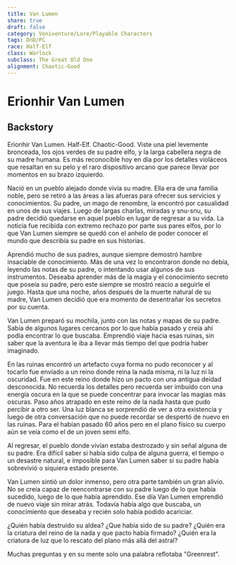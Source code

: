 ```yaml
---
title: Van Lumen
share: true
draft: false
category: Veniventure/Lore/Playable Characters
tags: DnD/PC
race: Half-Elf
class: Warlock
subclass: The Great Old One
alignment: Chaotic-Good
---
```


# Erionhir Van Lumen

## Backstory

Erionhir Van Lumen. Half-Elf. Chaotic-Good. Viste una piel levemente bronceada, los ojos verdes de su padre elfo, y la larga cabellera negra de su madre humana. Es más reconocible hoy en día por los detalles violáceos que resaltan en su pelo y el raro dispositivo arcano que parece llevar por momentos en su brazo izquierdo. 

Nació en un pueblo alejado donde vivía su madre. Ella era de una familia noble, pero se retiró a las áreas a las afueras para ofrecer sus servicios y conocimientos. Su padre, un mago de renombre, la encontró por casualidad en unos de sus viajes. Luego de largas charlas, miradas y snu-snu, su padre decidió quedarse en aquel pueblo en lugar de regresar a su vida. La noticia fue recibida con extremo rechazo por parte sus pares elfos, por lo que Van Lumen siempre se quedó con el anhelo de poder conocer el mundo que describía su padre en sus historias. 

Aprendió mucho de sus padres, aunque siempre demostró hambre insaciable de conocimiento. Más de una vez lo encontraron donde no debía, leyendo las notas de su padre, o intentando usar algunos de sus instrumentos. Deseaba aprender más de la magia y el conocimiento secreto que poseía su padre, pero este siempre se mostró reacio a seguirle el juego. Hasta que una noche, años después de la muerte natural de su madre, Van Lumen decidió que era momento de desentrañar los secretos por su cuenta. 

Van Lumen preparó su mochila, junto con las notas y mapas de su padre. Sabía de algunos lugares cercanos por lo que había pasado y creía ahí podía encontrar lo que buscaba. Emprendió viaje hacia esas ruinas, sin saber que la aventura le iba a llevar más tiempo del que podría haber imaginado. 

En las ruinas encontró un artefacto cuya forma no pudo reconocer y al tocarlo fue enviado a un reino donde reina la nada misma, ni la luz ni la oscuridad. Fue en este reino donde hizo un pacto con una antigua deidad desconocida. No recuerda los detalles pero recuerda ser imbuido con una energía oscura en la que se puede concentrar para invocar las magias más oscuras. Paso años atrapado en este reino de la nada hasta que pudo percibir a otro ser. Una luz blanca se sorprendió de ver a otra existencia y luego de otra conversación que no puede recordar se despertó de nuevo en las ruinas. Para el habían pasado 60 años pero en el plano físico su cuerpo aún se veía como el de un joven semi elfo. 

Al regresar, el pueblo donde vivían estaba destrozado y sin señal alguna de su padre. Era difícil saber si había sido culpa de alguna guerra, el tiempo o un desastre natural, e imposible para Van Lumen saber si su padre había sobrevivió o siquiera estado presente. 

Van Lumen sintió un dolor inmenso, pero otra parte también un gran alivio. No se creía capaz de reencontrarse con su padre luego de lo que había sucedido, luego de lo que había aprendido. Ese día Van Lumen emprendió de nuevo viaje sin mirar atrás. Todavía había algo que buscaba, un conocimiento que deseaba y recién solo había podido acariciar. 

¿Quién había destruido su aldea? 
¿Que había sido de su padre? 
¿Quién era la criatura del reino de la nada y que pacto había firmado? 
¿Quién era la criatura de luz que lo rescato del plano más allá del astral? 

Muchas preguntas y en su mente solo una palabra reflotaba "Greenrest".